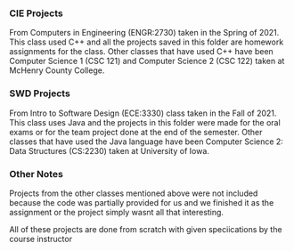 ### CIE Projects
From Computers in Engineering (ENGR:2730) taken in the Spring of 2021. This class used C++ and all the projects saved in this folder are homework assignments for the class. Other classes that have used C++ have been Computer Science 1 (CSC 121) and Computer Science 2 (CSC 122) taken at McHenry County College.

### SWD Projects
From Intro to Software Design (ECE:3330) class taken in the Fall of 2021. This class uses Java and the projects in this folder were made for the oral exams or for the team project done at the end of the semester. Other classes that have used the Java language have been Computer Science 2: Data Structures (CS:2230) taken at University of Iowa.

### Other Notes
Projects from the other classes mentioned above were not included because the code was partially provided for us and we finished it as the assignment or the project simply wasnt all that interesting.

All of these projects are done from scratch with given speciications by the course instructor
